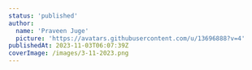 ```yaml
---
status: 'published'
author:
  name: 'Praveen Juge'
  picture: 'https://avatars.githubusercontent.com/u/13696888?v=4'
publishedAt: 2023-11-03T06:07:39Z
coverImage: /images/3-11-2023.png
---
```


